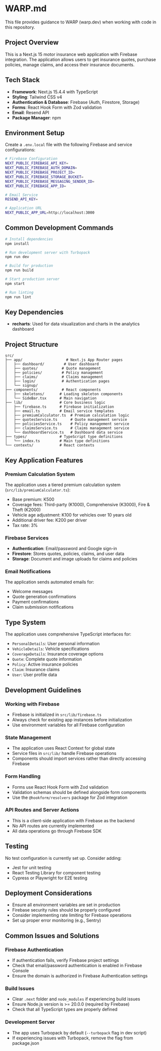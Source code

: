 # WARP.md

This file provides guidance to WARP (warp.dev) when working with code in this repository.

## Project Overview

This is a Next.js 15 motor insurance web application with Firebase integration. The application allows users to get insurance quotes, purchase policies, manage claims, and access their insurance documents.

## Tech Stack

- **Framework**: Next.js 15.4.4 with TypeScript
- **Styling**: Tailwind CSS v4
- **Authentication & Database**: Firebase (Auth, Firestore, Storage)
- **Forms**: React Hook Form with Zod validation
- **Email**: Resend API
- **Package Manager**: npm

## Environment Setup

Create a `.env.local` file with the following Firebase and service configurations:

```bash
# Firebase Configuration
NEXT_PUBLIC_FIREBASE_API_KEY=
NEXT_PUBLIC_FIREBASE_AUTH_DOMAIN=
NEXT_PUBLIC_FIREBASE_PROJECT_ID=
NEXT_PUBLIC_FIREBASE_STORAGE_BUCKET=
NEXT_PUBLIC_FIREBASE_MESSAGING_SENDER_ID=
NEXT_PUBLIC_FIREBASE_APP_ID=

# Email Service
RESEND_API_KEY=

# Application URL
NEXT_PUBLIC_APP_URL=http://localhost:3000
```

## Common Development Commands

```bash
# Install dependencies
npm install

# Run development server with Turbopack
npm run dev

# Build for production
npm run build

# Start production server
npm start

# Run linting
npm run lint
```

## Key Dependencies

- **recharts**: Used for data visualization and charts in the analytics dashboard

## Project Structure

```
src/
├── app/                    # Next.js App Router pages
│   ├── dashboard/         # User dashboard
│   ├── quotes/           # Quote management
│   ├── policies/         # Policy management
│   ├── claims/           # Claims management
│   ├── login/            # Authentication pages
│   └── signup/
├── components/           # React components
│   ├── skeletons/       # Loading skeleton components
│   └── SideBar.tsx      # Main navigation
├── lib/                 # Core business logic
│   ├── firebase.ts      # Firebase initialization
│   ├── email.ts         # Email service templates
│   ├── premiumCalculator.ts  # Premium calculation logic
│   ├── quotesService.ts      # Quote management service
│   ├── policiesService.ts    # Policy management service
│   ├── claimsService.ts      # Claims management service
│   └── dashboardService.ts   # Dashboard data service
├── types/               # TypeScript type definitions
│   └── index.ts         # Main type definitions
└── contexts/            # React contexts

```

## Key Application Features

### Premium Calculation System
The application uses a tiered premium calculation system (`src/lib/premiumCalculator.ts`):
- Base premium: K500
- Coverage fees: Third-party (K1000), Comprehensive (K3000), Fire & Theft (K2000)
- Vehicle age adjustment: K100 for vehicles over 10 years old
- Additional driver fee: K200 per driver
- Tax rate: 3%

### Firebase Services
- **Authentication**: Email/password and Google sign-in
- **Firestore**: Stores quotes, policies, claims, and user data
- **Storage**: Document and image uploads for claims and policies

### Email Notifications
The application sends automated emails for:
- Welcome messages
- Quote generation confirmations
- Payment confirmations
- Claim submission notifications

## Type System

The application uses comprehensive TypeScript interfaces for:
- `PersonalDetails`: User personal information
- `VehicleDetails`: Vehicle specifications
- `CoverageDetails`: Insurance coverage options
- `Quote`: Complete quote information
- `Policy`: Active insurance policies
- `Claim`: Insurance claims
- `User`: User profile data

## Development Guidelines

### Working with Firebase
- Firebase is initialized in `src/lib/firebase.ts`
- Always check for existing app instances before initialization
- Use environment variables for all Firebase configuration

### State Management
- The application uses React Context for global state
- Service files in `src/lib/` handle Firebase operations
- Components should import services rather than directly accessing Firebase

### Form Handling
- Forms use React Hook Form with Zod validation
- Validation schemas should be defined alongside form components
- Use the `@hookform/resolvers` package for Zod integration

### API Routes and Server Actions
- This is a client-side application with Firebase as the backend
- No API routes are currently implemented
- All data operations go through Firebase SDK

## Testing

No test configuration is currently set up. Consider adding:
- Jest for unit testing
- React Testing Library for component testing
- Cypress or Playwright for E2E testing

## Deployment Considerations

- Ensure all environment variables are set in production
- Firebase security rules should be properly configured
- Consider implementing rate limiting for Firebase operations
- Set up proper error monitoring (e.g., Sentry)

## Common Issues and Solutions

### Firebase Authentication
- If authentication fails, verify Firebase project settings
- Check that email/password authentication is enabled in Firebase Console
- Ensure the domain is authorized in Firebase Authentication settings

### Build Issues
- Clear `.next` folder and `node_modules` if experiencing build issues
- Ensure Node.js version is >= 20.0.0 (required by Firebase)
- Check that all TypeScript types are properly defined

### Development Server
- The app uses Turbopack by default (`--turbopack` flag in dev script)
- If experiencing issues with Turbopack, remove the flag from package.json
